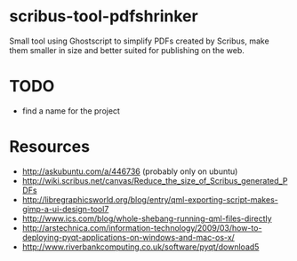 # scribus-tool-pdfshrinker


Small tool using Ghostscript to simplify PDFs created by Scribus, make them smaller in size and better suited for publishing on the web.

# TODO

- find a name for the project

# Resources

- <http://askubuntu.com/a/446736> (probably only on ubuntu)
- <http://wiki.scribus.net/canvas/Reduce_the_size_of_Scribus_generated_PDFs>
- <http://libregraphicsworld.org/blog/entry/qml-exporting-script-makes-gimp-a-ui-design-tool7>
- <http://www.ics.com/blog/whole-shebang-running-qml-files-directly>
- http://arstechnica.com/information-technology/2009/03/how-to-deploying-pyqt-applications-on-windows-and-mac-os-x/
- http://www.riverbankcomputing.co.uk/software/pyqt/download5
